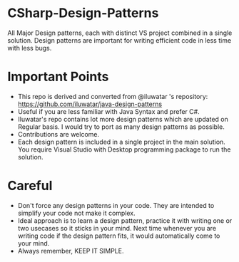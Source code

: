 # CSharp-Design-Patterns
All Major Design patterns, each with distinct VS project combined in a single solution. Design patterns are important for writing efficient code in less time with less bugs.

# Important Points
- This repo is derived and converted from @iluwatar 's repository: https://github.com/iluwatar/java-design-patterns
- Useful if you are less familiar with Java Syntax and prefer C#.
- Iluwatar's repo contains lot more design patterns which are updated on Regular basis. I would try to port as many design patterns as possible.
- Contributions are welcome.
- Each design pattern is included in a single project in the main solution. You require Visual Studio with Desktop programming package to run the solution. 

# Careful
- Don't force any design patterns in your code. They are intended to simplify your code not make it complex.
- Ideal approach is to learn a design pattern, practice it with writing one or two usecases so it sticks in your mind. Next time whenever you are writing code if the design pattern fits, it would automatically come to your mind.
- Always remember, KEEP IT SIMPLE.
